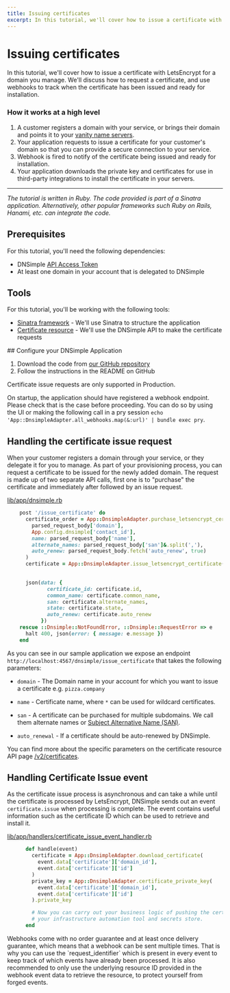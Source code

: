 ```yaml
---
title: Issuing certificates
excerpt: In this tutorial, we'll cover how to issue a certificate with LetsEncrypt for a domain you manage.
---
```


# Issuing certificates

In this tutorial, we'll cover how to issue a certificate with LetsEncrypt for a domain you manage. We'll discuss how to request a certificate, and use webhooks to track when the certificate has been issued and ready for installation.

### How it works at a high level

1. A customer registers a domain with your service, or brings their domain and points it to your [vanity name servers](https://blog.dnsimple.com/2020/08/vanity-name-servers/).
2. Your application requests to issue a certificate for your customer's domain so that you can provide a secure connection to your service.
3. Webhook is fired to notify of the certificate being issued and ready for installation.
4. Your application downloads the private key and certificates for use in third-party integrations to install the certificate in your servers.


---

_The tutorial is written in Ruby. The code provided is part of a Sinatra application. Alternatively, other popular frameworks such Ruby on Rails, Hanami, etc. can integrate the code._

## Prerequisites

For this tutorial, you'll need the following dependencies:

* DNSimple [API Access Token](https://support.dnsimple.com/articles/api-access-token/)
* At least one domain in your account that is delegated to DNSimple

## Tools

For this tutorial, you'll be working with the following tools:

* [Sinatra framework](http://sinatrarb.com/) - We'll use Sinatra to structure the application
* [Certificate resource](/v2/certificates/) - We'll use the DNSimple API to make the certificate requests

## Configure your DNSimple Application

1. Download the code from [our GitHub repository](https://github.com/dnsimple/dnsimple-api-examples/tree/main/ruby/use_cases/issue_certificates)
2. Follow the instructions in the README on GitHub

<note>
Certificate issue requests are only supported in Production.
</note>

On startup, the application should have registered a webhook endpoint. Please check that is the case before proceeding. You can do so by using the UI or making the following call in a pry session `echo 'App::DnsimpleAdapter.all_webhooks.map(&:url)' | bundle exec pry`.

## Handling the certificate issue request

When your customer registers a domain through your service, or they delegate it for you to manage. As part of your provisioning process, you can request a certificate to be issued for the newly added domain. The request is made up of two separate API calls, first one is to "purchase" the certificate and immediately after followed by an issue request.

[lib/app/dnsimple.rb](https://github.com/dnsimple/dnsimple-api-examples/blob/main/ruby/use_cases/issue_certificates/lib/app/dnsimple.rb#L16)

~~~ruby
    post '/issue_certificate' do
      certificate_order = App::DnsimpleAdapter.purchase_letsencrypt_certificate(
        parsed_request_body['domain'],
        App.config.dnsimple['contact_id'],
        name: parsed_request_body['name'],
        alternate_names: parsed_request_body['san']&.split(','),
        auto_renew: parsed_request_body.fetch('auto_renew', true)
      )
      certificate = App::DnsimpleAdapter.issue_letsencrypt_certificate(parsed_request_body['domain'],
                                                                       certificate_order.certificate_id)

      json(data: {
             certificate_id: certificate.id,
             common_name: certificate.common_name,
             san: certificate.alternate_names,
             state: certificate.state,
             auto_renew: certificate.auto_renew
           })
    rescue ::Dnsimple::NotFoundError, ::Dnsimple::RequestError => e
      halt 400, json(error: { message: e.message })
    end
~~~

As you can see in our sample application we expose an endpoint `http://localhost:4567/dnsimple/issue_certificate` that takes the following parameters:

* `domain` - The Domain name in your account for which you want to issue a certificate e.g. `pizza.company`

* `name` - Certificate name, where `*` can be used for wildcard certificates.

* `san` - A certificate can be purchased for multiple subdomains. We call them alternate names or [Subject Alternative Name (SAN)](https://support.dnsimple.com/articles/what-is-ssl-san/).

* `auto_renewal` - If a certificate should be auto-renewed by DNSimple.

You can find more about the specific parameters on the certificate resource API page [/v2/certificates](/v2/certificates/#purchaseLetsencryptCertificate).

## Handling Certificate Issue event

As the certificate issue process is asynchronous and can take a while until the certificate is processed by LetsEncrypt, DNSimple sends out an event `certificate.issue` when processing is complete.
The event contains useful information such as the certificate ID which can be used to retrieve and install it.

[lib/app/handlers/certificate_issue_event_handler.rb](https://github.com/dnsimple/dnsimple-api-examples/blob/main/ruby/use_cases/issue_certificates/lib/app/handlers/certificate_issue_event_handler.rb#L8)

~~~ruby
      def handle(event)
        certificate = App::DnsimpleAdapter.download_certificate(
          event.data['certificate']['domain_id'],
          event.data['certificate']['id']
        )
        private_key = App::DnsimpleAdapter.certificate_private_key(
          event.data['certificate']['domain_id'],
          event.data['certificate']['id']
        ).private_key

        # Now you can carry out your business logic of pushing the certificate to
        # your infrastructure automation tool and secrets store.
      end
~~~

<note>
Webhooks come with no order guarantee and at least once delivery guarantee, which means that a webhook can be sent multiple times. That is why you can use the `request_identifier` which is present in every event to keep track of which events have already been processed. It is also recommended to only use the underlying resource ID provided in the webhook event data to retrieve the resource, to protect yourself from forged events.
</note>
